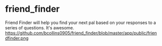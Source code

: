 # friend_finder
Friend Finder will help you find your next pal based on your responses to a series of questions.  It's awesome.
https://github.com/bcollins0905/friend_finder/blob/master/app/public/friendfinder.png
